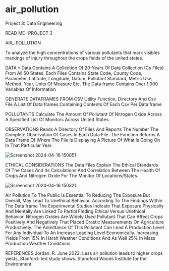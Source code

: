 # air_pollution
Project 3: Data Engineering

READ ME- PROJECT 3

AIR_ POLLUTION

To analyze the high concentrations of various pollutants that mark visibles markings of injury throughout the crops fields of the united states. 

DATA
•	Data Contains A Collection Of 20-Years Of Data Collection (Cs Files) From All 50 States. Each Files Contains State Code, County Code, Parameter, Latitude, Longitude, Datum, Pollutant Standard, Metric Use,  Method, Year, Units Of Measure Etc. The Data frame Contains Over 1,000 Variables Of Information

GENERATE DATAFRAMES FROM CSV
Utility Function, Directory And Csv File A List Of Data frames Containing Contents Of Each Csv Per Data frame 

POLLUTANTS
Calculate The Amount Of Pollutant Of Nitrogen Oxide Across A Specified List Of Monitors Across United States.

OBSERVATIONS
Reads A Directory Of Files And Reports The Number The Complete Observation Of Cases In Each Data File. The Function Returns A Data Frame Of Where The File Is Displaying A Picture Of What Is Going On In That Particular Year. 

![Screenshot 2024-04-16 150051](https://github.com/kgregart/air_pollution/assets/153306749/542330f7-0bf7-4b8c-956a-61d4b4a98b60)


ETHICAL CONSIDERATIONS
The Data Files Explain The Ethical Standards Of The Cases And Its Calculations And Correlation Between The Health Of Crops And Nitrogen Oxide For The Monitor Of Locations/States. 
 
![Screenshot 2024-04-16 150321](https://github.com/kgregart/air_pollution/assets/153306749/ecf63d30-5020-4444-aca1-341efdb5c165)


 Air Pollution To The Public Is Essential To Reducing The Exposure  But Overall, May Lead To Unethical Behavior. According To The Findings Within The Data frame  The Experimental Studies Indicate That Exposure Physically And Mentally Are Linked To Partial Finding Ethical Versus Unethical Behavior. Nitrogen Oxides Are Widely Used Pollutant That Can Affect Crops Positively And Negatively That Placed Drastic Measurements On Agriculture Productively. The Admittance Of This Pollutant Can Lead A Production Level For Any Individual To An Increase Leading Level Economically. Increasing Yields From 15% In Harsh Weather Conditions And As Well 25% In Mass Production Weather Conditions. 

REFERENCES
Jordan. R. June 2022.  Less air pollution leads to higher crops yields, Stanford- led study shows. Standford Woods Institute for the Environment. 






